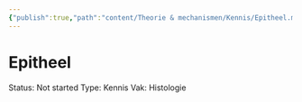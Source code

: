 ```yaml
---
{"publish":true,"path":"content/Theorie & mechanismen/Kennis/Epitheel.md","permalink":"/content/theorie-and-mechanismen/kennis/epitheel/"}
---
```


# Epitheel

Status: Not started
Type: Kennis
Vak: Histologie